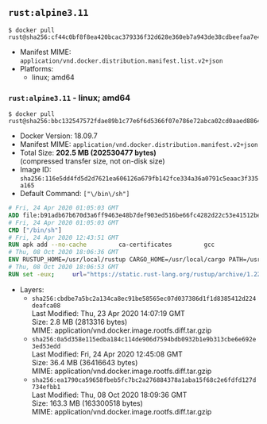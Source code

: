 ## `rust:alpine3.11`

```console
$ docker pull rust@sha256:cf44c0bf8f8ea420bcac379336f32d628e360eb7a943de38cdbeefaa7e4a0bea
```

-	Manifest MIME: `application/vnd.docker.distribution.manifest.list.v2+json`
-	Platforms:
	-	linux; amd64

### `rust:alpine3.11` - linux; amd64

```console
$ docker pull rust@sha256:bbc132547572fdae89b1c77e6f6d5366f07e786e72abca02cd0aaed886436598
```

-	Docker Version: 18.09.7
-	Manifest MIME: `application/vnd.docker.distribution.manifest.v2+json`
-	Total Size: **202.5 MB (202530477 bytes)**  
	(compressed transfer size, not on-disk size)
-	Image ID: `sha256:116e5dd4fd5d2d7621ea606126a679fb142fce334a36a0791c5eaac3f335a165`
-	Default Command: `["\/bin\/sh"]`

```dockerfile
# Fri, 24 Apr 2020 01:05:03 GMT
ADD file:b91adb67b670d3a6ff9463e48b7def903ed516be66fc4282d22c53e41512be49 in / 
# Fri, 24 Apr 2020 01:05:03 GMT
CMD ["/bin/sh"]
# Fri, 24 Apr 2020 12:43:51 GMT
RUN apk add --no-cache         ca-certificates         gcc
# Thu, 08 Oct 2020 18:06:36 GMT
ENV RUSTUP_HOME=/usr/local/rustup CARGO_HOME=/usr/local/cargo PATH=/usr/local/cargo/bin:/usr/local/sbin:/usr/local/bin:/usr/sbin:/usr/bin:/sbin:/bin RUST_VERSION=1.47.0
# Thu, 08 Oct 2020 18:06:53 GMT
RUN set -eux;     url="https://static.rust-lang.org/rustup/archive/1.22.1/x86_64-unknown-linux-musl/rustup-init";     wget "$url";     echo "cee31c6f72b953c6293fd5d40142c7d61aa85db2a5ea81b3519fe1b492148dc9 *rustup-init" | sha256sum -c -;     chmod +x rustup-init;     ./rustup-init -y --no-modify-path --profile minimal --default-toolchain $RUST_VERSION --default-host x86_64-unknown-linux-musl;     rm rustup-init;     chmod -R a+w $RUSTUP_HOME $CARGO_HOME;     rustup --version;     cargo --version;     rustc --version;
```

-	Layers:
	-	`sha256:cbdbe7a5bc2a134ca8ec91be58565ec07d037386d1f1d8385412d224deafca08`  
		Last Modified: Thu, 23 Apr 2020 14:07:19 GMT  
		Size: 2.8 MB (2813316 bytes)  
		MIME: application/vnd.docker.image.rootfs.diff.tar.gzip
	-	`sha256:0a5d358e115edba184c114de906d7594bdb0932b1e9b313cbe6e692e3ed53edd`  
		Last Modified: Fri, 24 Apr 2020 12:45:08 GMT  
		Size: 36.4 MB (36416643 bytes)  
		MIME: application/vnd.docker.image.rootfs.diff.tar.gzip
	-	`sha256:ea1790ca59658fbeb5fc7bc2a276884378a1aba15f68c2e6fdfd127d734efbb1`  
		Last Modified: Thu, 08 Oct 2020 18:09:36 GMT  
		Size: 163.3 MB (163300518 bytes)  
		MIME: application/vnd.docker.image.rootfs.diff.tar.gzip
